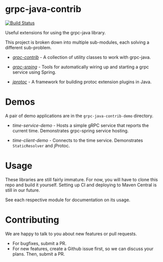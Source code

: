 grpc-java-contrib
=================
[![Build Status](https://travis-ci.org/salesforce/grpc-java-contrib.svg?branch=master)](https://travis-ci.org/salesforce/grpc-java-contrib)

Useful extensions for using the grpc-java library.

This project is broken down into multiple sub-modules, each solving a different sub-problem.

* [*grpc-contrib*](https://github.com/salesforce/grpc-java-contrib/tree/master/grpc-contrib) - A collection of utility classes to work with grpc-java.

* [*grpc-srping*](https://github.com/salesforce/grpc-java-contrib/tree/master/grpc-spring) - Tools for automatically wiring up and starting a grpc service using Spring.

* [*jprotoc*](https://github.com/salesforce/grpc-java-contrib/tree/master/jprotoc) - A framework for building protoc extension plugins in Java.

Demos
=====
A pair of demo applications are in the `grpc-java-contrib-demo` directory.

* *time-service-demo* - Hosts a simple gRPC service that reports the current time. Demonstrates grpc-spring service hosting.

* *time-client-demo* - Connects to the time service. Demonstrates `StaticResolver` and jProtoc.

Usage
=====
These libraries are still fairly immature. For now, you will have to clone this repo and build it yourself. Setting
up CI and deploying to Maven Central is still in our future.

See each respective module for documentation on its usage.

Contributing
============
We are happy to talk to you about new features or pull requests. 

* For bugfixes, submit a PR. 
* For new features, create a Github issue first, so we can discuss your plans. Then, submit a PR.
